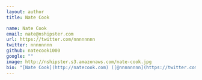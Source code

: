 ```yaml
---
layout: author
title: Nate Cook

name: Nate Cook
email: nate@nshipster.com
url: https://twitter.com/nnnnnnnn
twitter: nnnnnnnn
github: natecook1000
google: ""
image: http://nshipster.s3.amazonaws.com/nate-cook.jpg
bio: "[Nate Cook](http://natecook.com) ([@nnnnnnnn](https://twitter.com/nnnnnnnn)) is an independent web and application developer who [writes frequently about topics in Swift](http://natecook.com/blog/), and the creator of [SwiftDoc.org](http://swiftdoc.org)."
---
```

